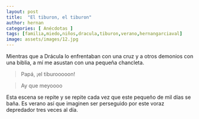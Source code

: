 ```yaml
---
layout: post
title:  "El tiburon, el tiburon"
author: hernan
categories: [ Anécdotas ]
tags: [familia,miedo,niños,dracula,tiburon,verano,hernangarciaval]
image: assets/images/12.jpg
---
```


Mientras que a Drácula lo enfrentaban con una cruz y a otros demonios con una biblia, a mí me asustan con una pequeña chancleta. 
> Papá, ¡el tiburooooon!

>  Ay que meyoooo

Esta escena se repite y se repite cada vez que este pequeño de mil días se baña. Es verano así que imaginen ser perseguido por este voraz depredador tres veces al día. 
